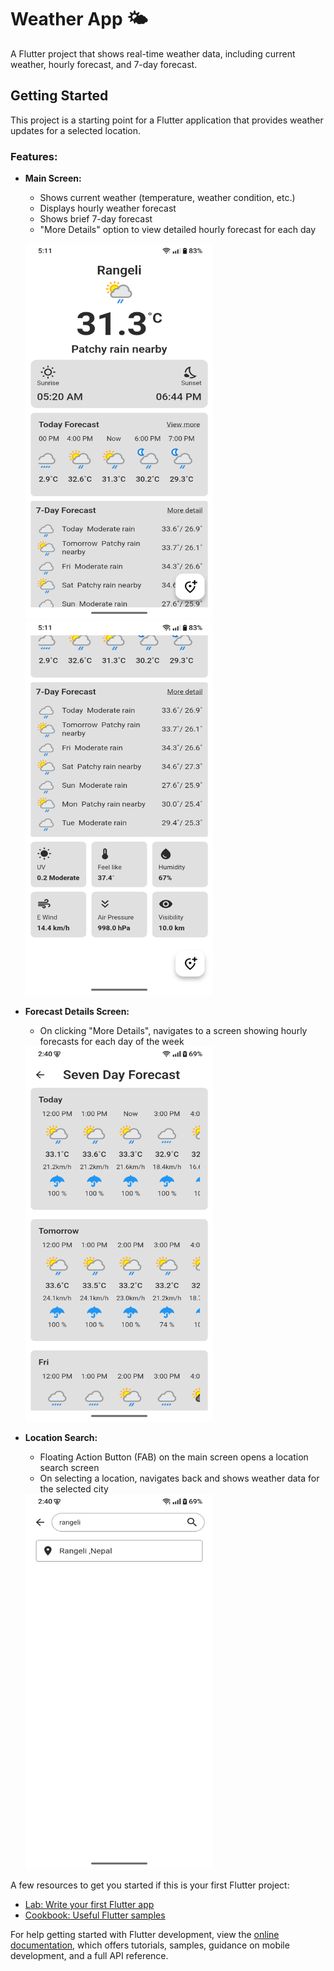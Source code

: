 # Weather App 🌤️

A Flutter project that shows real-time weather data, including current weather, hourly forecast, and 7-day forecast.

## Getting Started

This project is a starting point for a Flutter application that provides weather updates for a selected location.

### Features:

- **Main Screen:**
  - Shows current weather (temperature, weather condition, etc.)
  - Displays hourly weather forecast
  - Shows brief 7-day forecast
  - "More Details" option to view detailed hourly forecast for each day

  <img src="screenshots/home1.png" alt="Main Screen" width="300" height="600"/> <img src="screenshots/home2.png" alt="Main Screen" width="300" height="600"/>
  


- **Forecast Details Screen:**
  - On clicking "More Details", navigates to a screen showing hourly forecasts for each day of the week

  <img src="screenshots/forecast.png" alt="Forecast Details Screen" width="300" height="600"/>


- **Location Search:**
  - Floating Action Button (FAB) on the main screen opens a location search screen
  - On selecting a location, navigates back and shows weather data for the selected city

  <img src="screenshots/search.png" alt="Location Search Screen" width="300" height="600"/>


A few resources to get you started if this is your first Flutter project:

- [Lab: Write your first Flutter app](https://docs.flutter.dev/get-started/codelab)
- [Cookbook: Useful Flutter samples](https://docs.flutter.dev/cookbook)

For help getting started with Flutter development, view the
[online documentation](https://docs.flutter.dev/), which offers tutorials,
samples, guidance on mobile development, and a full API reference.
